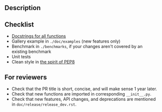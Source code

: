 ## Description

<!-- If this is a bug-fix or enhancement, state the issue # it closes -->
<!-- If this is a new feature, reference what paper it implements. -->


## Checklist

<!-- It's fine to submit PRs which are a work in progress! -->
<!-- But before they are merged, all PRs should provide: -->
- [Docstrings for all functions](https://github.com/numpy/numpy/blob/master/doc/example.py)
- Gallery example in `./doc/examples` (new features only)
- Benchmark in `./benchmarks`, if your changes aren't covered by an
  existing benchmark
- Unit tests
- Clean style in [the spirit of PEP8](https://www.python.org/dev/peps/pep-0008/)

<!-- For detailed information on these and other aspects see -->
<!-- the scikit-image contribution guidelines. -->
<!-- https://scikit-image.org/docs/dev/contribute.html -->

## For reviewers

<!-- Don't remove the checklist below. -->
- Check that the PR title is short, concise, and will make sense 1 year
  later.
- Check that new functions are imported in corresponding `__init__.py`.
- Check that new features, API changes, and deprecations are mentioned in
      `doc/release/release_dev.rst`.
